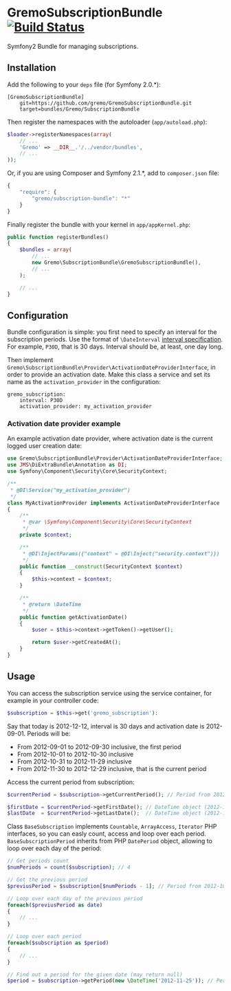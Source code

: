 # GremoSubscriptionBundle [![Build Status](https://secure.travis-ci.org/gremo/GremoSubscriptionBundle.png)](http://travis-ci.org/gremo/GremoSubscriptionBundle)

Symfony2 Bundle for managing subscriptions.

## Installation

Add the following to your `deps` file (for Symfony 2.0.*):

```
[GremoSubscriptionBundle]
    git=https://github.com/gremo/GremoSubscriptionBundle.git
    target=bundles/Gremo/SubscriptionBundle
```

Then register the namespaces with the autoloader (`app/autoload.php`):

```php
$loader->registerNamespaces(array(
    // ...
    'Gremo' => __DIR__.'/../vendor/bundles',
    // ...
));
```

Or, if you are using Composer and Symfony 2.1.*, add to `composer.json` file:

```javascript
{
    "require": {
        "gremo/subscription-bundle": "*"
    }
}
```

Finally register the bundle with your kernel in `app/appKernel.php`:
```php
public function registerBundles()
{
    $bundles = array(
        // ...
        new Gremo\SubscriptionBundle\GremoSubscriptionBundle(),
        // ...
    );

    // ...
}
```

## Configuration
Bundle configuration is simple: you first need to specify an interval for the subscription periods. Use the format of
`\DateInterval` [interval specification](http://php.net/manual/en/dateinterval.construct.php). For example, `P30D`, that
is 30 days. Interval should be, at least, one day long.

Then implement `Gremo\SubscriptionBundle\Provider\ActivationDateProviderInterface`, in order to provide an activation date.
Make this class a service and set its name as the `activation_provider` in the configuration:

```
gremo_subscription:
    interval: P30D
    activation_provider: my_activation_provider
```

### Activation date provider example
An example activation date provider, where activation date is the current logged user creation date:

```php
use Gremo\SubscriptionBundle\Provider\ActivationDateProviderInterface;
use JMS\DiExtraBundle\Annotation as DI;
use Symfony\Component\Security\Core\SecurityContext;

/**
 * @DI\Service("my_activation_provider")
 */
class MyActivationProvider implements ActivationDateProviderInterface
{
    /**
     * @var \Symfony\Component\Security\Core\SecurityContext
     */
    private $context;

    /**
     * @DI\InjectParams({"context" = @DI\Inject("security.context")})
     */
    public function __construct(SecurityContext $context)
    {
        $this->context = $context;
    }

    /**
     * @return \DateTime
     */
    public function getActivationDate()
    {
        $user = $this->context->getToken()->getUser();

        return $user->getCreatedAt();
    }
}
```

## Usage
You can access the subscription service using the service container, for example in your controller code:
```php
$subscription = $this->get('gremo_subscription'):
```

Say that today is 2012-12-12, interval is 30 days and activation date is 2012-09-01. Periods will be:
- From 2012-09-01 to 2012-09-30 inclusive, the first period
- From 2012-10-01 to 2012-10-30 inclusive
- From 2012-10-31 to 2012-11-29 inclusive
- From 2012-11-30 to 2012-12-29 inclusive, that is the current period

Access the current period from subscription:

```php
$currentPeriod = $subscription->getCurrentPeriod(); // Period from 2012-11-30 to 2012-12-29

$firstDate = $currentPeriod->getFirstDate(); // DateTime object (2012-11-30)
$lastDate  = $currentPeriod->getLastDate();  // DateTime object (2012-12-29)
```

Class `BaseSubscription` implements `Countable`, `ArrayAccess`, `Iterator` PHP interfaces, so you can easly count, access
and loop over each period. `BaseSubscriptionPeriod` inherits from PHP `DatePeriod` object, allowing to loop over each
day of the period:
```php
// Get periods count
$numPeriods = count($subscription); // 4

// Get the previous period
$previusPeriod = $subscription[$numPeriods - 1]; // Period from 2012-10-31 to 2012-11-29

// Loop over each day of the previous period
foreach($previusPeriod as date)
{
    // ...
}

// Loop over each period
foreach($subscription as $period)
{
    // ...
}

// Find out a period for the given date (may return null)
$period = $subscription->getPeriod(new \DateTime('2012-11-25')); // Period form 2012-10-01 to 2012-10-30
```
